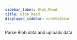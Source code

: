```yaml
---
sidebar_label: Blob_Read
title: Blob_Read
displayed_sidebar: nodeSidebar
---
```


Parse Blob data and uploads data

